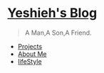 # [Yeshieh's Blog](.)

> A Man,A Son,A Friend.

- [Projects](projects/index.md)
- [About Me](aboutme.md)
- [lifeStyle](lifeStyle.md)
